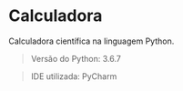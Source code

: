# Calculadora
Calculadora científica na linguagem Python.

> Versão do Python: 3.6.7

> IDE utilizada: PyCharm 
